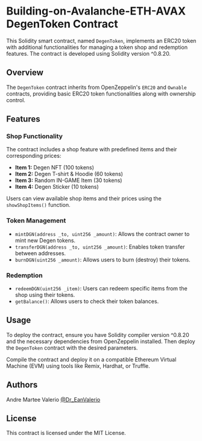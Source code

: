 # Building-on-Avalanche-ETH-AVAX DegenToken Contract

This Solidity smart contract, named `DegenToken`, implements an ERC20 token with additional functionalities for managing a token shop and redemption features. The contract is developed using Solidity version ^0.8.20.

## Overview

The `DegenToken` contract inherits from OpenZeppelin's `ERC20` and `Ownable` contracts, providing basic ERC20 token functionalities along with ownership control.

## Features

### Shop Functionality

The contract includes a shop feature with predefined items and their corresponding prices:

- **Item 1:** Degen NFT (100 tokens)
- **Item 2:** Degen T-shirt & Hoodie (60 tokens)
- **Item 3:** Random IN-GAME Item (30 tokens)
- **Item 4:** Degen Sticker (10 tokens)

Users can view available shop items and their prices using the `showShopItems()` function.

### Token Management

- `mintDGN(address _to, uint256 _amount)`: Allows the contract owner to mint new Degen tokens.
- `transferDGN(address _to, uint256 _amount)`: Enables token transfer between addresses.
- `burnDGN(uint256 _amount)`: Allows users to burn (destroy) their tokens.

### Redemption

- `redeemDGN(uint256 _item)`: Users can redeem specific items from the shop using their tokens.
- `getBalance()`: Allows users to check their token balances.

## Usage

To deploy the contract, ensure you have Solidity compiler version ^0.8.20 and the necessary dependencies from OpenZeppelin installed. Then deploy the `DegenToken` contract with the desired parameters.

Compile the contract and deploy it on a compatible Ethereum Virtual Machine (EVM) using tools like Remix, Hardhat, or Truffle.

## Authors

Andre Martee Valerio
[@Dr_EanValerio](https://twitter.com/Dr_EanValerio)


## License

This contract is licensed under the MIT License.

